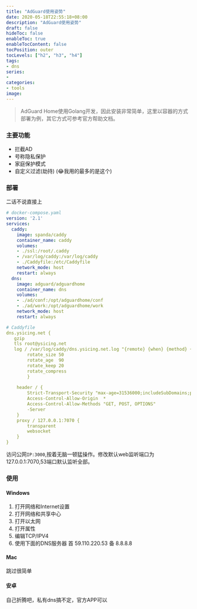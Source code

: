```yaml
---
title: "AdGuard使用姿势"
date: 2020-05-18T22:55:18+08:00
description: "AdGuard使用姿势"
draft: false
hideToc: false
enableToc: true
enableTocContent: false
tocPosition: outer
tocLevels: ["h2", "h3", "h4"]
tags: 
- dns
series:
-
categories: 
- tools
image:
---
```



> AdGuard Home使用Golang开发，因此安装非常简单，这里以容器的方式部署为例，其它方式可参考官方帮助文档。

### 主要功能

- 拦截AD
- 号称隐私保护
- 家庭保护模式
- 自定义过滤(劫持) (😂我用的最多的是这个)

### 部署

二话不说直接上

```yaml
# docker-compose.yaml
version: '2.1'
services:
  caddy:
    image: spanda/caddy
    container_name: caddy
    volumes:
    - ./ssl:/root/.caddy
    - /var/log/caddy:/var/log/caddy
    - ./Caddyfile:/etc/Caddyfile
    network_mode: host
    restart: always
  dns:
    image: adguard/adguardhome
    container_name: dns
    volumes:
    - ./ad/conf:/opt/adguardhome/conf
    - ./ad/work:/opt/adguardhome/work
    network_mode: host
    restart: always

# Caddyfile
dns.ysicing.net {
   gzip
   tls root@ysicing.net
   log / /var/log/caddy/dns.ysicing.net.log "{remote} {when} {method} {uri} {proto} {status} {size} {>User-Agent} {latency}" {
        rotate_size 50
        rotate_age  90
        rotate_keep 20
        rotate_compress
        }
	
    header / {
        Strict-Transport-Security "max-age=31536000;includeSubDomains;preload"
		Access-Control-Allow-Origin  *
		Access-Control-Allow-Methods "GET, POST, OPTIONS"
        -Server
    }
    proxy / 127.0.0.1:7070 {
        transparent
        websocket
    }
}
```

访问公网`IP:3000`,按着无脑一顿猛操作。修改默认web监听端口为127.0.0.1:7070,53端口默认监听全部。


### 使用

#### Windows

1. 打开网络和Internet设置
2. 打开网络和共享中心
3. 打开以太网
4. 打开属性
5. 编辑TCP/IPV4
6. 使用下面的DNS服务器 首 59.110.220.53 备 8.8.8.8

#### Mac

跳过很简单

#### 安卓

自己折腾吧，私有dns搞不定，官方APP可以